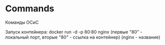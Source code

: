 # Commands
Команды ОСиС

Запуск контейнера: docker run -d -p 80:80 nginx
(первые "80" - локальный порт, вторые "80" - ссылка на контейнер) (nginx - название)


